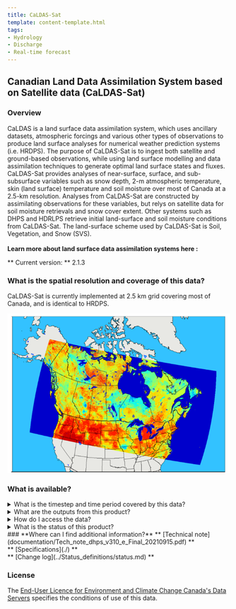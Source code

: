```yaml
---
title: CaLDAS-Sat
template: content-template.html
tags: 
- Hydrology
- Discharge
- Real-time forecast 
---
```


## **Canadian Land Data Assimilation System based on Satellite data (CaLDAS-Sat)**

### **Overview**

<p>

CaLDAS is a land surface data assimilation system, which uses ancillary datasets, atmospheric forcings and various other types of observations to produce land surface analyses for numerical weather prediction systems (i.e. HRDPS). The purpose of CaLDAS-Sat is to ingest both satellite and ground-based observations, 
while using land surface modelling and data assimilation techniques to generate optimal land surface states and fluxes. CaLDAS-Sat provides analyses of near-surface, surface, and sub-subsurface variables such as snow depth, 2-m atmospheric temperature, skin (land surface)
temperature and soil moisture over most of Canada at a 2.5-km resolution. Analyses from CaLDAS-Sat are constructed by assimilating observations for these variables, but relys on satellite data for soil moisture retrievals and snow cover extent. Other systems such as DHPS and HDRLPS retrieve initial land-surface and soil moisture conditions from CaLDAS-Sat. The land-surface scheme used by CaLDAS-Sat is Soil, Vegetation, and Snow (SVS). 
<br>
<br> 
<b>Learn more about land surface data assimilation systems here :</b>

</p>

** Current version: ** 2.1.3
<br>
<!-- ** Past versions: **

* [x.x](./previous_versions/old_version.md)
* [x.x](./previous_versions/old_version.md) -->

### **What is the spatial resolution and coverage of this data?**

<p> 
CaLDAS-Sat is currently implemented at 2.5 km grid covering most of Canada, and is identical to HRDPS. 
</p>

![alt text](domain-images/CaLDAS_domain.png)

### **What is available?**

<details>
<summary>What is the timestep and time period covered by this data? </summary>
<br>
CaLDAS-Sat uses 0-6 h HRDPS atmospheric forcing four times daily (00, 08, 12, 18 UTC).
</details>

<details>
<br>
<summary>What are the outputs from this product? </summary>
<h5>Outputs</h5>
<div class="table-wrapper">
	<table>
		<thead>
			<tr>
				<th>Variable </th>
				<th>Variable long name</th>
				<th>Unit </th>
				<th>Level </th>
			</tr>
		</thead>
		<tbody>
			<tr>
				<td>Discharge (disc) </td>
				<td>Mean discharge value exiting the river channel over the hour ending at the indicated time</td>
				<td>m**3/s</td>
				<td>Surface</td>
			</tr>
		</tbody>
	</table>
</div>


<h5>Relevant outputs from CaLDAS-Sat include:</h5>
<li> Soil moisture (layers 1-4, down to a depth of 40 cm) </li>
<li> Surface temperatures: bare ground, vegetation, and snow  </li>
<li> Snow depth: bare ground, high and low vegetation </li>
<li> Air, surface, and skin temperatures  </li>
<br>
</details>

<details>
<summary>How do I access the data? </summary>
<br>
<p> <i> Currently CaLDAS-Sat data is only available through ECCC's internal Science Network.</i> </p>
</details>

<details>
<summary> What is the status of this product? </summary>
<br>
<b>Current Status</b>: Operational
<br>
<p> click   <a href = "../../../additional_information/operational-statuses/operational-status">  here  </a>  for descriptions of various operational statuses </p>
</details>
### **Where can I find additional information?**
** [Technical note](documentation/Tech_note_dhps_v310_e_Final_20210915.pdf) **
<br>
** [Specifications](./) **
<br>
** [Change log](../Status_definitions/status.md) **

### **License**

The [End-User Licence for Environment and Climate Change Canada's Data Servers](../../license/license.md) specifies the conditions of use of this data.
